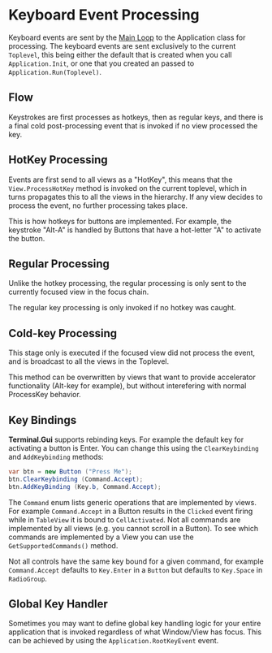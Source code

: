 Keyboard Event Processing
=========================

Keyboard events are sent by the [Main Loop](mainloop.md) to the
Application class for processing.  The keyboard events are sent
exclusively to the current `Toplevel`, this being either the default
that is created when you call `Application.Init`, or one that you
created an passed to `Application.Run(Toplevel)`. 

Flow
----

Keystrokes are first processes as hotkeys, then as regular keys, and
there is a final cold post-processing event that is invoked if no view
processed the key.

HotKey Processing
-----------------

Events are first send to all views as a "HotKey", this means that the
`View.ProcessHotKey` method is invoked on the current toplevel, which
in turns propagates this to all the views in the hierarchy.  If any
view decides to process the event, no further processing takes place.

This is how hotkeys for buttons are implemented.  For example, the
keystroke "Alt-A" is handled by Buttons that have a hot-letter "A" to
activate the button.

Regular Processing
------------------

Unlike the hotkey processing, the regular processing is only sent to
the currently focused view in the focus chain.

The regular key processing is only invoked if no hotkey was caught.

Cold-key Processing
-------------------

This stage only is executed if the focused view did not process the
event, and is broadcast to all the views in the Toplevel.

This method can be overwritten by views that want to provide
accelerator functionality (Alt-key for example), but without
interefering with normal ProcessKey behavior.

Key Bindings
-------------------
**Terminal.Gui** supports rebinding keys. For example the default key
for activating a button is Enter. You can change this using the 
`ClearKeybinding` and `AddKeybinding` methods:

```csharp
var btn = new Button ("Press Me");
btn.ClearKeybinding (Command.Accept);
btn.AddKeyBinding (Key.b, Command.Accept);
```

The `Command` enum lists generic operations that are implemented by views.
For example `Command.Accept` in a Button results in the `Clicked` event 
firing while in `TableView` it is bound to `CellActivated`. Not all commands
are implemented by all views (e.g. you cannot scroll in a Button). To see
which commands are implemented by a View you can use the `GetSupportedCommands()`
method.

Not all controls have the same key bound for a given command, for example
`Command.Accept` defaults to `Key.Enter` in a `Button` but defaults to `Key.Space`
in `RadioGroup`.

Global Key Handler
--------------------
Sometimes you may want to define global key handling logic for your entire 
application that is invoked regardless of what Window/View has focus.  This can
be achieved by using the `Application.RootKeyEvent` event.
